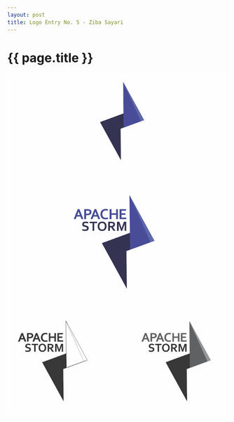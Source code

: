```yaml
---
layout: post
title: Logo Entry No. 5 - Ziba Sayari
---
```


{{ page.title }}
================

![Storm Brand](/images/logocontest/zsayari/storm_logo.png)


